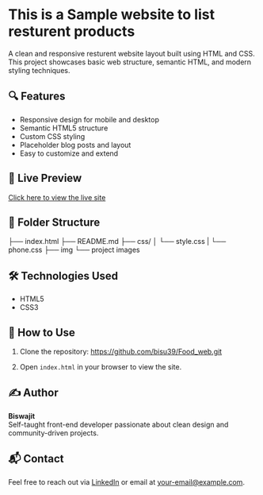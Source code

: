# This is a Sample website to list resturent products

A clean and responsive resturent website layout built using HTML and CSS. This project showcases basic web structure, semantic HTML, and modern styling techniques.

## 🔍 Features

- Responsive design for mobile and desktop
- Semantic HTML5 structure
- Custom CSS styling
- Placeholder blog posts and layout
- Easy to customize and extend


## 🚀 Live Preview

[Click here to view the live site](https://github.com/bisu39/Food_web.git)

## 📁 Folder Structure

├── index.html
├── README.md
├── css/
│   └── style.css
|   └── phone.css
├── img
    └── project  images


## 🛠️ Technologies Used

- HTML5
- CSS3

## 📌 How to Use

1. Clone the repository: https://github.com/bisu39/Food_web.git

2. Open `index.html` in your browser to view the site.

## ✍️ Author

**Biswajit**  
Self-taught front-end developer passionate about clean design and community-driven projects.

## 📬 Contact

Feel free to reach out via [LinkedIn](https://www.linkedin.com/in/your-profile) or email at your-email@example.com.
